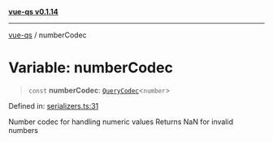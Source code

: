 [**vue-qs v0.1.14**](../README.md)

***

[vue-qs](../README.md) / numberCodec

# Variable: numberCodec

> `const` **numberCodec**: [`QueryCodec`](../type-aliases/QueryCodec.md)\<`number`\>

Defined in: [serializers.ts:31](https://github.com/iamsomraj/vue-qs/blob/33788ce453ede405848f8283c5f38c6323ad5403/src/serializers.ts#L31)

Number codec for handling numeric values
Returns NaN for invalid numbers
